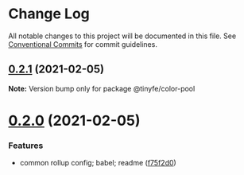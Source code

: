 # Change Log

All notable changes to this project will be documented in this file.
See [Conventional Commits](https://conventionalcommits.org) for commit guidelines.

## [0.2.1](https://github.com/tinyfe/one-utils/compare/@tinyfe/color-pool@0.2.0...@tinyfe/color-pool@0.2.1) (2021-02-05)

**Note:** Version bump only for package @tinyfe/color-pool





# [0.2.0](https://github.com/tinyfe/one-utils/compare/@tinyfe/color-pool@0.1.0...@tinyfe/color-pool@0.2.0) (2021-02-05)


### Features

* common rollup config; babel; readme ([f75f2d0](https://github.com/tinyfe/one-utils/commit/f75f2d0835738971d479485888772c04d4938906))
